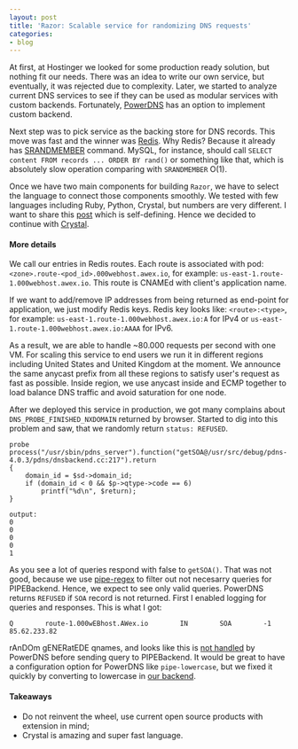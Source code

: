 ```yaml
---
layout: post
title: 'Razor: Scalable service for randomizing DNS requests'
categories:
- blog
---
```


At first, at Hostinger we looked for some production ready solution, but nothing fit our needs. There was an idea to write our own service, but eventually, it was rejected due to complexity. Later, we started to analyze current DNS services to see if they can be used as modular services with custom backends. Fortunately, [PowerDNS](https://www.powerdns.com/) has an option to implement custom backend.

Next step was to pick service as the backing store for DNS records. This move was fast and the winner was [Redis](http://redis.io/). Why Redis? Because it already has [SRANDMEMBER](http://redis.io/commands/srandmember) command. MySQL, for instance, should call `SELECT content FROM records ... ORDER BY rand()` or something like that, which is absolutely slow operation comparing with `SRANDMEMBER` O(1).

Once we have two main components for building `Razor`, we have to select the language to connect those components smoothly. We tested with few languages including Ruby, Python, Crystal, but numbers are very different. I want to share this [post](http://www.stefanwille.com/2015/05/redis-clients-crystal-vs-ruby-vs-c-vs-go/) which is self-defining. Hence we decided to continue with [Crystal](http://crystal-lang.org/).

#### More details

We call our entries in Redis routes. Each route is associated with pod: `<zone>.route-<pod_id>.000webhost.awex.io`, for example: `us-east-1.route-1.000webhost.awex.io`. This route is CNAMEd with client's application name.

If we want to add/remove IP addresses from being returned as end-point for application, we just modify Redis keys. Redis key looks like: `<route>:<type>`, for example: `us-east-1.route-1.000webhost.awex.io:A` for IPv4 or `us-east-1.route-1.000webhost.awex.io:AAAA` for IPv6.

As a result, we are able to handle ~80.000 requests per second with one VM. For scaling this service to end users we run it in different regions including United States and United Kingdom at the moment. We announce the same anycast prefix from all these regions to satisfy user's request as fast as possible. Inside region, we use anycast inside and ECMP together to load balance DNS traffic and avoid saturation for one node.

After we deployed this service in production, we got many complains about `DNS_PROBE_FINISHED_NXDOMAIN` returned by browser. Started to dig into this problem and saw, that we randomly return `status: REFUSED`.

```
probe process("/usr/sbin/pdns_server").function("getSOA@/usr/src/debug/pdns-4.0.3/pdns/dnsbackend.cc:217").return
{
    domain_id = $sd->domain_id;
    if (domain_id < 0 && $p->qtype->code == 6)
        printf("%d\n", $return);
}

output:
0
0
0
0
1
```

As you see a lot of queries respond with false to `getSOA()`. That was not good, because we use [pipe-regex](https://doc.powerdns.com/md/authoritative/backend-pipe/#pipe-regex) to filter out not necesarry queries for PIPEBackend. Hence, we expect to see only valid queries. PowerDNS returns `REFUSED` if `SOA` record is not returned. First I enabled logging for queries and responses. This is what I got:

```
Q        route-1.000wEBhost.AWex.io        IN        SOA        -1        85.62.233.82
```

rAnDOm gENERatEDE qnames, and looks like this is [not handled](https://github.com/PowerDNS/pdns/blob/master/modules/pipebackend/pipebackend.cc#L179) by PowerDNS before sending query to PIPEBackend. It would be great to have a configuration option for PowerDNS like `pipe-lowercase`, but we fixed it quickly by converting to lowercase in [our backend](https://github.com/ton31337/pdns_razor/blob/master/razor.cr#L23).

#### Takeaways

* Do not reinvent the wheel, use current open source products with extension in mind;
* Crystal is amazing and super fast language.
